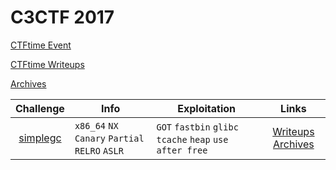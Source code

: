 # C3CTF 2017

[CTFtime Event](https://ctftime.org/event/544)

[CTFtime Writeups](https://ctftime.org/event/544/tasks/)

[Archives](https://github.com/sajjadium/ctf-archives/tree/master/ctfs/C3CTF/2017)

| Challenge   | Info               | Exploitation         | Links     |
|:-----------:|--------------------|----------------------|:---------:|
| [simplegc](simplegc) | `x86_64` `NX` `Canary` `Partial RELRO` `ASLR` | `GOT` `fastbin` `glibc tcache` `heap` `use after free` | [Writeups](https://ctftime.org/task/5137) [Archives](https://github.com/sajjadium/ctf-archives/tree/master/ctfs/C3CTF/2017/simplegc) |
